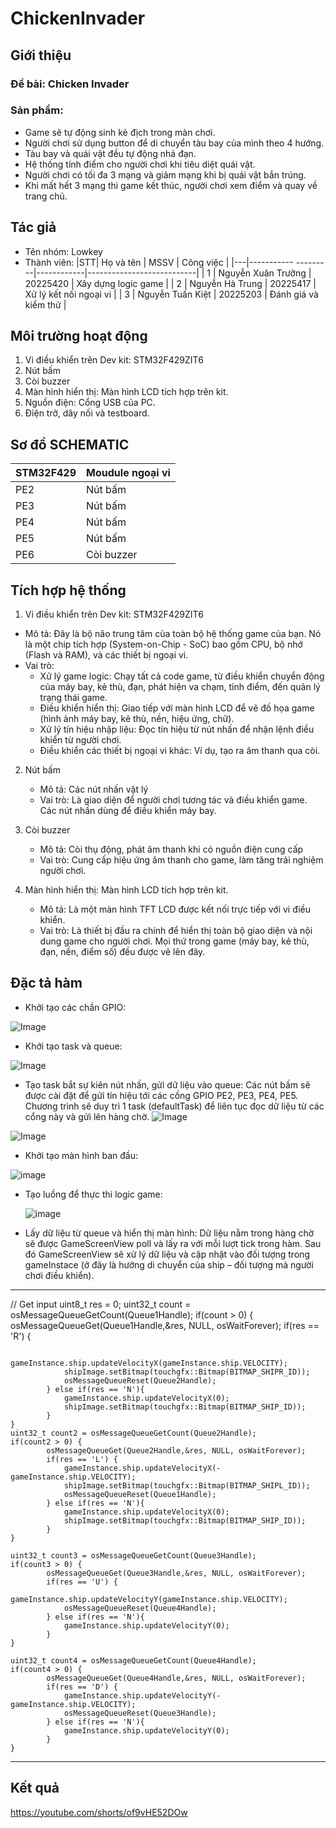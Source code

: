 # ChickenInvader
## Giới thiệu
### Đề bài: Chicken Invader
### Sản phẩm: 
- Game sẽ tự động sinh kẻ địch trong màn chơi.
- Người chơi sử dụng button để di chuyển tàu bay của mình theo 4 hướng.
- Tàu bay và quái vật đều tự động nhả đạn.
- Hệ thống tính điểm cho người chơi khi tiêu diệt quái vật.
- Người chơi có tối đa 3 mạng và giảm mạng khi bị quái vật bắn trúng.
- Khi mất hết 3 mạng thì game kết thúc, người chơi xem điểm và quay về trang chủ.
## Tác giả
- Tên nhóm: Lowkey
- Thành viên:
|STT|      Họ và tên      |    MSSV    |       Công việc           |
|---|----------- ---------|------------|---------------------------|
| 1 | Nguyễn Xuân Trưởng  |  20225420  | Xây dựng logic game       |
| 2 | Nguyễn Hà Trung     |  20225417  | Xử lý kết nối ngoại vi    |
| 3 | Nguyễn Tuấn Kiệt    |  20225203  | Đánh giá và kiểm thử      |


## Môi trường hoạt động
1. Vi điều khiển trên Dev kit: STM32F429ZIT6
2. Nút bấm
3. Còi buzzer
4. Màn hình hiển thị: Màn hình LCD tích hợp trên kit.
5. Nguồn điện: Cổng USB của PC.
6. Điện trở, dây nối và testboard.
   
## Sơ đồ SCHEMATIC
|   STM32F429   |   Moudule ngoại vi    |
|---------------|-----------------------|
|      PE2      |        Nút bấm        |
|      PE3      |        Nút bấm        |
|      PE4      |        Nút bấm        |
|      PE5      |        Nút bấm        |
|      PE6      |       Còi buzzer      |

## Tích hợp hệ thống
   1. Vi điều khiển trên Dev kit: STM32F429ZIT6
   - Mô tả: Đây là bộ não trung tâm của toàn bộ hệ thống game của bạn. Nó là một chip tích hợp (System-on-Chip - SoC) bao gồm CPU, bộ nhớ (Flash và RAM), và các thiết bị ngoại vi.
   - Vai trò: 
     + Xử lý game logic: Chạy tất cả code game, từ điều khiển chuyển động của máy bay, kẻ thù, đạn, phát hiện va chạm, tính điểm, đến quản lý trạng thái game.
     + Điều khiển hiển thị: Giao tiếp với màn hình LCD để vẽ đồ họa game (hình ảnh máy bay, kẻ thù, nền, hiệu ứng, chữ).
     + Xử lý tín hiệu nhập liệu: Đọc tín hiệu từ nút nhấn để nhận lệnh điều khiển từ người chơi.
     + Điều khiển các thiết bị ngoại vi khác: Ví dụ, tạo ra âm thanh qua còi.

2. Nút bấm
   - Mô tả: Các nút nhấn vật lý
   - Vai trò: Là giao diện để người chơi tương tác và điều khiển game. Các nút nhấn dùng để điều khiển máy bay.
     
3. Còi buzzer
   - Mô tả: Còi thụ động, phát âm thanh khi có nguồn điện cung cấp
   - Vai trò: Cung cấp hiệu ứng âm thanh cho game, làm tăng trải nghiệm người chơi.
     
4. Màn hình hiển thị: Màn hình LCD tích hợp trên kit.
   - Mô tả: Là một màn hình TFT LCD được kết nối trực tiếp với vi điều khiển.
   - Vai trò: Là thiết bị đầu ra chính để hiển thị toàn bộ giao diện và nội dung game cho người chơi. Mọi thứ trong game (máy bay, kẻ thù, đạn, nền, điểm số) đều được vẽ lên đây.
     
## Đặc tả hàm 
- Khởi tạo các chần GPIO:

![Image](https://github.com/user-attachments/assets/88ec9df5-36d0-49ff-9dbf-c6c8df137ad7)

- Khởi tạo task và queue:

![Image](https://github.com/user-attachments/assets/87bbf976-b62f-4c92-ae1b-fc25b51341cd)

- Tạo task bắt sự kiên nút nhấn, gửi dữ liệu vào queue:
   Các nút bấm sẽ được cài đặt để gửi tín hiệu tới các cồng GPIO PE2, PE3, PE4, PE5. Chương trình sẽ duy trì 1 task (defaultTask) để liên tục đọc dữ liệu từ các cổng này và gửi lên hàng chờ.
![Image](https://github.com/user-attachments/assets/4b29b128-3266-4809-a6bf-8895de762f4b)

![Image](https://github.com/user-attachments/assets/4302d0eb-5037-491c-85f6-9384eb443c76)

- Khởi tạo màn hình ban đầu:
  
![image](https://github.com/user-attachments/assets/5109fc43-7ffa-4515-875b-21584b2aa1ce)

- Tạo luồng để thực thi logic game:

   ![image](https://github.com/user-attachments/assets/887ab548-bb2f-4721-9806-486f3cb38346)

  
- Lấy dữ liệu từ queue và hiển thị màn hình:
  Dữ liệu nằm trong hàng chờ sẽ được GameScreenView poll và lấy ra với mỗi lượt tick trong hàm. Sau đó GameScreenView sẽ xử lý dữ liệu và cập nhật vào đối tượng trong gameInstace (ở đây là hướng di chuyển của      ship – đối tượng mà người chơi điều khiển).
-------------------------------------------------------------------------------------------------------------------------
  // Get input
	uint8_t res = 0;
	uint32_t count = osMessageQueueGetCount(Queue1Handle);
	if(count > 0) {
			osMessageQueueGet(Queue1Handle,&res, NULL, osWaitForever);
			if(res == 'R') {

				gameInstance.ship.updateVelocityX(gameInstance.ship.VELOCITY);
				shipImage.setBitmap(touchgfx::Bitmap(BITMAP_SHIPR_ID));
				osMessageQueueReset(Queue2Handle);
			} else if(res == 'N'){
				gameInstance.ship.updateVelocityX(0);
				shipImage.setBitmap(touchgfx::Bitmap(BITMAP_SHIP_ID));
			}
	}
	uint32_t count2 = osMessageQueueGetCount(Queue2Handle);
	if(count2 > 0) {
			osMessageQueueGet(Queue2Handle,&res, NULL, osWaitForever);
			if(res == 'L') {
				gameInstance.ship.updateVelocityX(-gameInstance.ship.VELOCITY);
				shipImage.setBitmap(touchgfx::Bitmap(BITMAP_SHIPL_ID));
				osMessageQueueReset(Queue1Handle);
			} else if(res == 'N'){
				gameInstance.ship.updateVelocityX(0);
				shipImage.setBitmap(touchgfx::Bitmap(BITMAP_SHIP_ID));
			}
	}

	uint32_t count3 = osMessageQueueGetCount(Queue3Handle);
	if(count3 > 0) {
			osMessageQueueGet(Queue3Handle,&res, NULL, osWaitForever);
			if(res == 'U') {
				gameInstance.ship.updateVelocityY(gameInstance.ship.VELOCITY);
				osMessageQueueReset(Queue4Handle);
			} else if(res == 'N'){
				gameInstance.ship.updateVelocityY(0);
			}
	}

	uint32_t count4 = osMessageQueueGetCount(Queue4Handle);
	if(count4 > 0) {
			osMessageQueueGet(Queue4Handle,&res, NULL, osWaitForever);
			if(res == 'D') {
				gameInstance.ship.updateVelocityY(-gameInstance.ship.VELOCITY);
				osMessageQueueReset(Queue3Handle);
			} else if(res == 'N'){
				gameInstance.ship.updateVelocityY(0);
			}
	}
 ------------------------------------------------------------------------------------------------------

## Kết quả
https://youtube.com/shorts/of9vHE52DOw






